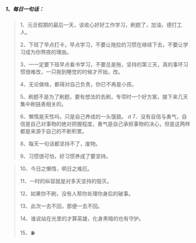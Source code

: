 ##### 1、每日一句话：
> 1、元旦假期的最后一天，该收心好好工作学习，刷题了，加油，德打工人。 
> 
> 2、下班了早点打卡，早点学习，不要让拖拉的习惯在继续下去，不要让学习成为你熬夜的理由。
> 
> 3、一一定要下班早点看书学习，不要总是拖，坚持的第三天，真的事坏习惯很难改，一只拖到睡觉的时候才开始，改。
> 
> 4、无论做啥，都得对自己负责，你已不再是小孩。
> 
> 5、刷题不是为了刷题，要有想法的去刷，专项时一个好方案，接下来几天集中刷链表相关的。
> 
> 6、懒惰是天性吗，只是自己养成的一头饿狼。
> d
> 7、没有自信与勇气，自信是自己对事物的绝对把握程度，勇气是自己承担事物的决心，但是这两样都是来源于自己的不断积累。
> 
> 8、每天一句话都坚持不了，废物。
> 
> 9、习惯很可怕，好习惯养成了要坚持。

> 10、今日之懒惰，明日之难厄。
> 
> 11、一时的纵容就是对多天坚持的毁灭。
> 
> 12、如果你不刷，没有人帮你处理你身后的破事。
> 
> 13、此次一去不回，那便一去不回。
> 
> 14、谁说站在光里的才算英雄，化身黑暗的也有守护。
> 
> 15、⛽️
